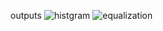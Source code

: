 outputs
![histgram](https://github.com/user-attachments/assets/4c1b6e8f-d4d4-4abe-84ae-3211574190b7)
![equalization](https://github.com/user-attachments/assets/4077f232-106b-4d68-9279-dbc006d167f9)
